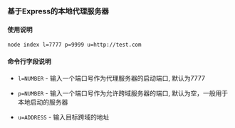 ### 基于Express的本地代理服务器

#### 使用说明
```
node index l=7777 p=9999 u=http://test.com
```
#### 命令行字段说明
* `l=NUMBER` - 输入一个端口号作为代理服务器的启动端口, 默认为7777

* `p=NUMBER` - 输入一个端口号作为允许跨域服务器的端口, 默认为空，一般用于本地启动的服务器


* `u=ADDRESS` - 输入目标跨域的地址